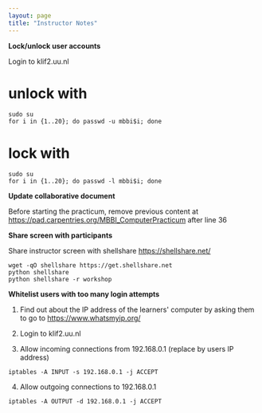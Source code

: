 ```yaml
---
layout: page
title: "Instructor Notes"
---
```


**Lock/unlock user accounts**

Login to klif2.uu.nl

# unlock with
```
sudo su
for i in {1..20}; do passwd -u mbbi$i; done
```

# lock with
```
sudo su
for i in {1..20}; do passwd -l mbbi$i; done
```

**Update collaborative document**

Before starting the practicum, remove previous content at https://pad.carpentries.org/MBBI_ComputerPracticum after line 36


**Share screen with participants**

Share instructor screen with shellshare https://shellshare.net/
```
wget -qO shellshare https://get.shellshare.net
python shellshare
python shellshare -r workshop
```

**Whitelist users with too many login attempts**


1. Find out about the IP address of the learners' computer by asking them to go to https://www.whatsmyip.org/

2. Login to klif2.uu.nl

3. Allow incoming connections from 192.168.0.1 (replace by users IP address)

```
iptables -A INPUT -s 192.168.0.1 -j ACCEPT
```
4. Allow outgoing connections to 192.168.0.1

```
iptables -A OUTPUT -d 192.168.0.1 -j ACCEPT
```
